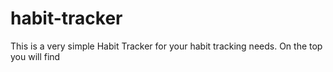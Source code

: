 # habit-tracker

This is a very simple Habit Tracker for your habit tracking needs.
On the top you will find 